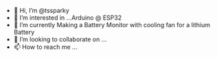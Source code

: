 - 👋 Hi, I’m @tssparky
- 👀 I’m interested in ...Arduino @ ESP32
- 🌱 I’m currently Making a Battery Monitor with cooling fan for a lithium Battery
- 💞️ I’m looking to collaborate on ...
- 📫 How to reach me ...

<!---
tssparky/tssparky is a ✨ special ✨ repository because its `README.md` (this file) appears on your GitHub profile.
You can click the Preview link to take a look at your changes.
--->
